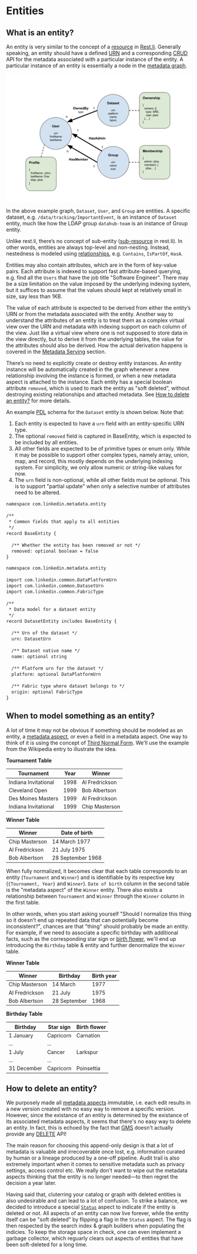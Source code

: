 # Entities

## What is an entity?

An entity is very similar to the concept of a [resource](https://linkedin.github.io/rest.li/user_guide/restli_server#writing-resources) in [Rest.li](http://rest.li/). Generally speaking, an entity should have a defined [URN](urn.md) and a corresponding [CRUD](https://en.wikipedia.org/wiki/Create,_read,_update_and_delete) API for the metadata associated with a particular instance of the entity. A particular instance of an entity is essentially a node in the [metadata graph](graph.md). 

![metadata-modeling](../imgs/metadata-modeling.png)

In the above example graph, `Dataset`, `User`, and `Group` are entities. A specific dataset, e.g. `/data/tracking/ImportantEvent`, is an instance of `Dataset` entity, much like how the LDAP group `datahub-team` is an instance of Group entity.

Unlike rest.li, there’s no concept of sub-entity ([sub-resource](https://github.com/linkedin/rest.li/wiki/Rest.li-User-Guide#sub-resources) in rest.li). In other words, entities are always top-level and non-nesting. Instead, nestedness is modeled using [relationships](relationship.md), e.g. `Contains`, `IsPartOf`, `HasA`.

Entities may also contain attributes, which are in the form of key-value pairs. Each attribute is indexed to support fast attribute-based querying, e.g. find all the `Users` that have the job title "Software Engineer". There may be a size limitation on the value imposed by the underlying indexing system, but it suffices to assume that the values should kept at relatively small in size, say less than 1KB.

The value of each attribute is expected to be derived from either the entity’s URN or 
from the metadata associated with the entity. Another way to understand the attributes of an entity is to treat them as a complex virtual view over the URN and metadata with indexing support on each column of the view. Just like a virtual view where one is not supposed to store data in the view directly, but to derive it from the underlying tables, the value for the attributes should also be derived. How the actual derivation happens is covered in the [Metadata Serving](../architecture/architecture.md#metadata-serving) section.

There’s no need to explicitly create or destroy entity instances. An entity instance will be automatically created in the graph whenever a new relationship involving the instance is formed, or when a new metadata aspect is attached to the instance. 
Each entity has a special boolean attribute `removed`, which is used to mark the entity as "soft deleted", 
without destroying existing relationships and attached metadata. See [How to delete an entity?](#how-to-delete-an-entity) for more details.

An example [PDL](https://linkedin.github.io/rest.li/pdl_schema) schema for the `Dataset` entity is shown below. Note that:
1. Each entity is expected to have a `urn` field with an entity-specific URN type.
2. The optional `removed` field is captured in BaseEntity, which is expected to be included by all entities.
3. All other fields are expected to be of primitive types or enum only. 
While it may be possible to support other complex types, namely array, union, map, and record, 
this mostly depends on the underlying indexing system. For simplicity, we only allow numeric or string-like values for now.
4. The `urn` field is non-optional, while all other fields must be optional. 
This is to support "partial update" when only a selective number of attributes need to be altered.

```
namespace com.linkedin.metadata.entity

/**
 * Common fields that apply to all entities
 */
record BaseEntity {

  /** Whether the entity has been removed or not */
  removed: optional boolean = false
}
```

```
namespace com.linkedin.metadata.entity

import com.linkedin.common.DataPlatformUrn
import com.linkedin.common.DatasetUrn
import com.linkedin.common.FabricType

/**
 * Data model for a dataset entity
 */
record DatasetEntity includes BaseEntity {

  /** Urn of the dataset */
  urn: DatasetUrn

  /** Dataset native name */
  name: optional string

  /** Platform urn for the dataset */
  platform: optional DataPlatformUrn

  /** Fabric type where dataset belongs to */
  origin: optional FabricType
}
```

## When to model something as an entity?

A lot of time it may not be obvious if something should be modeled as an entity, a [metadata aspect](aspect.md), or even a field in a metadata aspect. One way to think of it is using the concept of [Third Normal Form](https://en.wikipedia.org/wiki/Third_normal_form). We'll use the example from the Wikipedia entry to illustrate the idea.

**Tournament Table**

| Tournament | Year | Winner |
| ------- | --------- | --------- |
| Indiana Invitational | 1998 | Al Fredrickson 
| Cleveland Open | 1999 | Bob Albertson
| Des Moines Masters | 1999 | Al Fredrickson
| Indiana Invitational | 1999 | Chip Masterson

**Winner Table**

| Winner | Date of birth |
| ------- | --------- |
| Chip Masterson | 14 March 1977 
| Al Fredrickson | 21 July 1975
| Bob Albertson | 28 September 1968

When fully normalized, it becomes clear that each table corresponds to an entity (`Tournament` and `Winner`) and is identifiable by its respective key (`{Tournament, Year}` and `Winner`). `Date of birth` column in the second table is the "metadata aspect" of the `Winner` entity. There also exists a relationship between `Tournament` and `Winner` through the `Winner` column in the first table.

In other words, when you start asking yourself "Should I normalize this thing so it doesn't end up repeated data that can potentially become inconsistent?", chances are that "thing" should probably be made an entity. For example, if we need to associate a specific birthday with additional facts, such as the corresponding star sign or [birth flower](https://en.wikipedia.org/wiki/Birth_flower), we'll end up introducing the `Birthday` table & entity and further denormalize the `Winner` table.

**Winner Table**

| Winner | Birthday | Birth year |
| ------- | --------- | --------- |
| Chip Masterson | 14 March | 1977 
| Al Fredrickson | 21 July | 1975
| Bob Albertson | 28 September | 1968

**Birthday Table**

| Birthday | Star sign | Birth flower |
| ------- | --------- | --------- |
| 1 January | Capricorn | Carnation
| ... | ... |
| 1 July | Cancer | Larkspur  
| ... | ... |
| 31 December | Capricorn | Poinsettia

## How to delete an entity?

We purposely made all [metadata aspects](aspect.md) immutable, i.e. each edit results in a new version created with no easy way to remove a specific version. However, since the existance of an entity is determined by the existance of its associated metadata aspects, it seems that there's no easy way to delete an entity. In fact, this is echoed by the fact that [GMS](gms.md) doesn't actually provide any [DELETE](https://linkedin.github.io/rest.li/user_guide/restli_server#delete) API!

The main reason for choosing this append-only design is that a lot of metadata is valuable and irrecoverable once lost, e.g. information curated by human or a lineage produced by a one-off pipeline. Audit trail is also extremely important when it comes to sensitive metadata such as privacy settings, access control etc. We really don't want to wipe out the metadata aspects thinking that the entity is no longer needed—to then regret the decision a year later.

Having said that, cluterring your catalog or graph with deleted entities is also undesirable and can lead to a lot of confusion. To strike a balance, we decided to introduce a special [`Status`](https://github.com/linkedin/datahub/blob/master/metadata-models/src/main/pegasus/com/linkedin/common/Status.pdl) aspect to indicate if the entity is deleted or not. All aspects of an entity can now live forever, while the entity itself can be "soft deleted" by flipping a flag in the `Status` aspect. The flag is then respected by the search index & graph builders when populating the indicies. To keep the storage space in check, one can even implement a garbage collector, which reguarly clears out aspects of entities that have been soft-deleted for a long time. 

